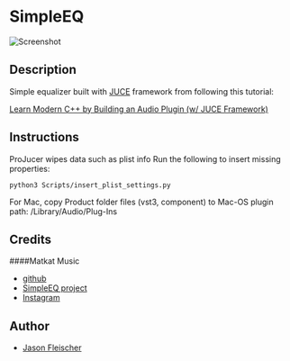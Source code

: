 # SimpleEQ

![Screenshot](https://jasonfleischer.github.io/juce-eq/Resources/Screenshot1.png "Screenshot")

## Description

Simple equalizer built with [JUCE](https://juce.com/) framework from following this tutorial:

[Learn Modern C++ by Building an Audio Plugin (w/ JUCE Framework)](https://www.youtube.com/watch?v=i_Iq4_Kd7Rc&ab_channel=freeCodeCamp.org)

## Instructions

ProJucer wipes data such as plist info
Run the following to insert missing properties:
```
python3 Scripts/insert_plist_settings.py
```
For Mac, copy Product folder files (vst3, component) to Mac-OS plugin path: /Library/Audio/Plug-Ins

## Credits

####Matkat Music 
- [github](https://github.com/matkatmusic)
- [SimpleEQ project](https://github.com/matkatmusic/SimpleEQ)
- [Instagram](https://www.instagram.com/matkatmusic)

## Author

- [Jason Fleischer](https://jasonfleischer.github.io/website/)
